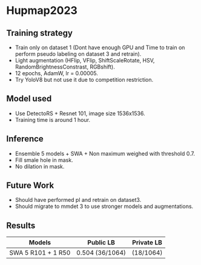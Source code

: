 # Hupmap2023
## Training strategy
- Train only on dataset 1 (Dont have enough GPU and Time to train on perform pseudo labeling on dataset 3 and retrain).
- Light augmentation (HFlip, VFlip, ShiftScaleRotate, HSV, RandomBrightnessConstrast, RGBshift).
- 12 epochs, AdamW, lr = 0.00005.
- Try YoloV8 but not use it due to competition restriction.
## Model used
- Use DetectoRS + Resnet 101, image size 1536x1536.
- Training time is around 1 hour.
## Inference 
- Ensemble 5 models + SWA + Non maximum weighed with threshold 0.7.
- Fill smale hole in mask.
- No dilation in mask.

## Future Work
- Should have performed pl and retrain on dataset3.
- Should migrate to mmdet 3 to use stronger models and augmentations.
## Results 
| Models | Public LB | Private LB |
| -------- | -------- | -------- |
| SWA 5 R101 + 1 R50 | 0.504 (36/1064) | (18/1064)|
